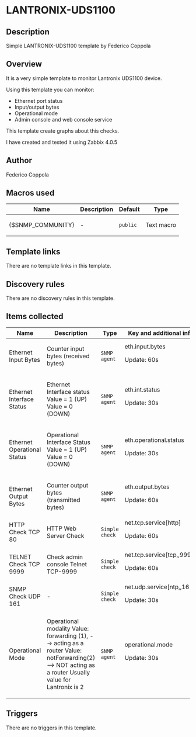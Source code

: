 # LANTRONIX-UDS1100

## Description

Simple LANTRONIX-UDS1100 template by Federico Coppola

## Overview

It is a very simple template to monitor Lantronix UDS1100 device.


Using this template you can monitor:


* Ethernet port status
* Input/output bytes
* Operational mode
* Admin console and web console service


This template create graphs about this checks.


I have created and tested it using Zabbix 4.0.5



## Author

Federico Coppola

## Macros used

|Name|Description|Default|Type|
|----|-----------|-------|----|
|{$SNMP_COMMUNITY}|<p>-</p>|`public`|Text macro|
## Template links

There are no template links in this template.

## Discovery rules

There are no discovery rules in this template.

## Items collected

|Name|Description|Type|Key and additional info|
|----|-----------|----|----|
|Ethernet Input Bytes|<p>Counter input bytes (received bytes)</p>|`SNMP agent`|eth.input.bytes<p>Update: 60s</p>|
|Ethernet Interface Status|<p>Ethernet Interface status Value = 1 (UP) Value = 0 (DOWN)</p>|`SNMP agent`|eth.int.status<p>Update: 30s</p>|
|Ethernet Operational Status|<p>Operational Interface Status Value = 1 (UP) Value = 0 (DOWN)</p>|`SNMP agent`|eth.operational.status<p>Update: 30s</p>|
|Ethernet Output Bytes|<p>Counter output bytes (transmitted bytes)</p>|`SNMP agent`|eth.output.bytes<p>Update: 60s</p>|
|HTTP Check TCP 80|<p>HTTP Web Server Check</p>|`Simple check`|net.tcp.service[http]<p>Update: 60s</p>|
|TELNET Check TCP 9999|<p>Check admin console Telnet TCP-9999</p>|`Simple check`|net.tcp.service[tcp,,9999]<p>Update: 60s</p>|
|SNMP Check UDP 161|<p>-</p>|`Simple check`|net.udp.service[ntp,,161]<p>Update: 30s</p>|
|Operational Mode|<p>Operational modality Value: forwarding (1), --> acting as a router Value: notForwarding(2) --> NOT acting as a router Usually value for Lantronix is 2</p>|`SNMP agent`|operational.mode<p>Update: 30s</p>|
## Triggers

There are no triggers in this template.

